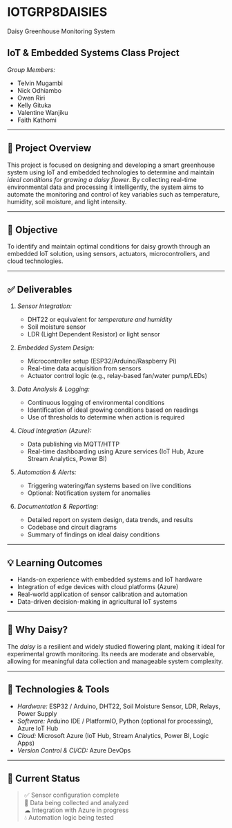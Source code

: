 # IOTGRP8DAISIES
Daisy Greenhouse Monitoring System  
## IoT & Embedded Systems Class Project  
*Group Members:*  
- Telvin Mugambi  
- Nick Odhiambo  
- Owen Riri  
- Kelly Gituka  
- Valentine Wanjiku  
- Faith Kathomi  

---

## 📘 Project Overview

This project is focused on designing and developing a smart greenhouse system using IoT and embedded technologies to determine and maintain *ideal conditions for growing a daisy flower*. By collecting real-time environmental data and processing it intelligently, the system aims to automate the monitoring and control of key variables such as temperature, humidity, soil moisture, and light intensity.

---

## 🎯 Objective

To identify and maintain optimal conditions for daisy growth through an embedded IoT solution, using sensors, actuators, microcontrollers, and cloud technologies.

---

## ✅ Deliverables

1. *Sensor Integration:*  
   - DHT22 or equivalent for *temperature and humidity*  
   - Soil moisture sensor  
   - LDR (Light Dependent Resistor) or light sensor  

2. *Embedded System Design:*  
   - Microcontroller setup (ESP32/Arduino/Raspberry Pi)  
   - Real-time data acquisition from sensors  
   - Actuator control logic (e.g., relay-based fan/water pump/LEDs)

3. *Data Analysis & Logging:*  
   - Continuous logging of environmental conditions  
   - Identification of ideal growing conditions based on readings  
   - Use of thresholds to determine when action is required

4. *Cloud Integration (Azure):*  
   - Data publishing via MQTT/HTTP  
   - Real-time dashboarding using Azure services (IoT Hub, Azure Stream Analytics, Power BI)

5. *Automation & Alerts:*  
   - Triggering watering/fan systems based on live conditions  
   - Optional: Notification system for anomalies

6. *Documentation & Reporting:*  
   - Detailed report on system design, data trends, and results  
   - Codebase and circuit diagrams  
   - Summary of findings on ideal daisy conditions

---

## 💡 Learning Outcomes

- Hands-on experience with embedded systems and IoT hardware
- Integration of edge devices with cloud platforms (Azure)
- Real-world application of sensor calibration and automation
- Data-driven decision-making in agricultural IoT systems

---

## 🌼 Why Daisy?

The *daisy* is a resilient and widely studied flowering plant, making it ideal for experimental growth monitoring. Its needs are moderate and observable, allowing for meaningful data collection and manageable system complexity.

---

## 📌 Technologies & Tools

- *Hardware:* ESP32 / Arduino, DHT22, Soil Moisture Sensor, LDR, Relays, Power Supply  
- *Software:* Arduino IDE / PlatformIO, Python (optional for processing), Azure IoT Hub  
- *Cloud:* Microsoft Azure (IoT Hub, Stream Analytics, Power BI, Logic Apps)  
- *Version Control & CI/CD:* Azure DevOps

---

## 🚀 Current Status

> ✅ Sensor configuration complete  
> 🔄 Data being collected and analyzed  
> ☁ Integration with Azure in progress  
> 💧 Automation logic being tested
